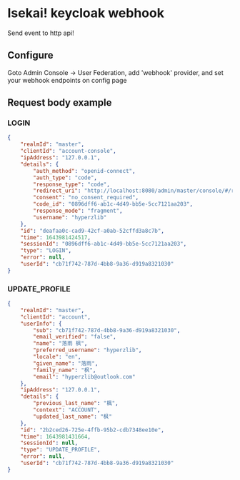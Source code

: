 # Isekai! keycloak webhook
Send event to http api!

## Configure
Goto Admin Console -> User Federation, add 'webhook' provider, and set your webhook endpoints on config page

## Request body example
### LOGIN
```json
{
    "realmId": "master",
    "clientId": "account-console",
    "ipAddress": "127.0.0.1",
    "details": {
        "auth_method": "openid-connect",
        "auth_type": "code",
        "response_type": "code",
        "redirect_uri": "http://localhost:8080/admin/master/console/#/realms/master",
        "consent": "no_consent_required",
        "code_id": "0896dff6-ab1c-4d49-bb5e-5cc7121aa203",
        "response_mode": "fragment",
        "username": "hyperzlib"
    },
    "id": "deafaa0c-cad9-42cf-a0ab-52cffd3a8c7b",
    "time": 1643981424517,
    "sessionId": "0896dff6-ab1c-4d49-bb5e-5cc7121aa203",
    "type": "LOGIN",
    "error": null,
    "userId": "cb71f742-787d-4bb8-9a36-d919a8321030"
}
```
### UPDATE_PROFILE
```json
{
    "realmId": "master",
    "clientId": "account",
    "userInfo": {
        "sub": "cb71f742-787d-4bb8-9a36-d919a8321030",
        "email_verified": "false",
        "name": "落雨 枫",
        "preferred_username": "hyperzlib",
        "locale": "en",
        "given_name": "落雨",
        "family_name": "枫",
        "email": "hyperzlib@outlook.com"
    },
    "ipAddress": "127.0.0.1",
    "details": {
        "previous_last_name": "楓",
        "context": "ACCOUNT",
        "updated_last_name": "枫"
    },
    "id": "2b2ced26-725e-4ffb-95b2-cdb7348ee10e",
    "time": 1643981431664,
    "sessionId": null,
    "type": "UPDATE_PROFILE",
    "error": null,
    "userId": "cb71f742-787d-4bb8-9a36-d919a8321030"
}
```